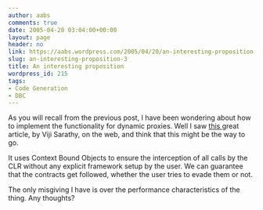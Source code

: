 ```yaml
---
author: aabs
comments: true
date: 2005-04-20 03:04:00+00:00
layout: page
header: no
link: https://aabs.wordpress.com/2005/04/20/an-interesting-proposition-3/
slug: an-interesting-proposition-3
title: An interesting proposition
wordpress_id: 215
tags:
- Code Generation
- DBC
---
```


As you will recall from the previous post, I have been wondering about how to implement the functionality for dynamic proxies. Well I saw [this ](http://www.theserverside.net/articles/showarticle.tss?id=AspectOrientingNET)great article, by Viji Sarathy, on the web, and think that this might be the way to go.

It uses Context Bound Objects to ensure the interception of all calls by the CLR without any explicit framework setup by the user. We can guarantee that the contracts get followed, whether the user tries to evade them or not.

The only misgiving I have is over the performance characteristics of the thing. Any thoughts?

